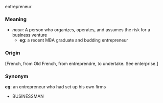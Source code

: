 entrepreneur
### Meaning
+ _noun_: A person who organizes, operates, and assumes the risk for a business venture
	+ __eg__: a recent MBA graduate and budding entrepreneur

### Origin

[French, from Old French, from entreprendre, to undertake. See enterprise.]

### Synonym

__eg__: an entrepreneur who had set up his own firms

+ BUSINESSMAN


